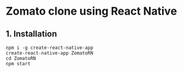 # Zomato clone using React Native

## 1. Installation

```
npm i -g create-react-native-app
create-react-native-app ZomatoRN
cd ZomatoRN
npm start
```

